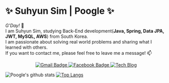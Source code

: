 # ✨ Suhyun Sim | Poogle ✨

*G'Day!* 👋  
I am Suhyun Sim, studying Back-End development(**Java, Spring, Data JPA, JWT, MySQL, AWS**) from South Korea.  
I am passionate about solving real world problems and sharing what I learned with others.  
If you want to contact me, please feel free to leave me a message! 📫  

<p align="center">
<p align="center">
    <a href="mailto:pcn021152@gmail.com">
      <img alt="Gmail Badge" src="https://img.shields.io/badge/Gmail-d14836?style=flat-square&logo=Gmail&logoColor=white&link=mailto:pcn021152@gmail.com" />
    </a>
    <a href="https://www.facebook.com/suhyunssimm">
      <img alt="Facebook Badge" src="https://img.shields.io/badge/facebook-1877f2?style=flat-square&logo=facebook&logoColor=white&link=https://www.facebook.com/suhyunssimm" />
    </a>
    <a href="https://suhyunsim.github.io/">
      <img alt="Tech Blog" src="http://img.shields.io/badge/-Tech%20blog-black?style=flat-square&logo=github&link=https://suhyunsim.github.io" />
    </a>  
</p>

![Poogle's github stats](https://github-readme-stats.vercel.app/api?username=suhyunsim&show_icons=true)
[![Top Langs](https://github-readme-stats.vercel.app/api/top-langs/?username=suhyunsim&layout=compact)](https://github.com/suhyunsim/github-readme-stats)


<!--
**suhyunsim/suhyunsim** is a ✨ _special_ ✨ repository because its `README.md` (this file) appears on your GitHub profile.

Here are some ideas to get you started:

- 🔭 I’m currently working on ...
- 🌱 I’m currently learning ...
- 👯 I’m looking to collaborate on ...
- 🤔 I’m looking for help with ...
- 💬 Ask me about ...
- 📫 How to reach me: ...
- 😄 Pronouns: ...
- ⚡ Fun fact: ...
-->
